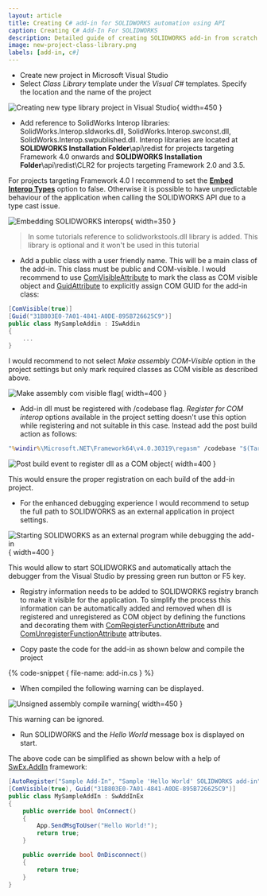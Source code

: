 ```yaml
---
layout: article
title: Creating C# add-in for SOLIDWORKS automation using API
caption: Creating C# Add-In For SOLIDWORKS
description: Detailed guide of creating SOLIDWORKS add-in from scratch using C#
image: new-project-class-library.png
labels: [add-in, c#]
---
```

* Create new project in Microsoft Visual Studio
* Select *Class Library* template under the *Visual C#* templates. Specify the location and the name of the project

![Creating new type library project in Visual Studio](new-project-class-library.png){ width=450 }

* Add reference to SolidWorks Interop libraries: SolidWorks.Interop.sldworks.dll, SolidWorks.Interop.swconst.dll, SolidWorks.Interop.swpublished.dll. Interop libraries are located at **SOLIDWORKS Installation Folder**\api\redist for projects targeting Framework 4.0 onwards and **SOLIDWORKS Installation Folder**\api\redist\CLR2 for projects targeting Framework 2.0 and 3.5.

For projects targeting Framework 4.0 I recommend to set the **[Embed Interop Types](https://docs.microsoft.com/en-us/dotnet/framework/interop/type-equivalence-and-embedded-interop-types)** option to false.
Otherwise it is possible to have unpredictable behaviour of the application when calling the SOLIDWORKS API due to a type cast issue.  

![Embedding SOLIDWORKS interops](embed-interops-false.png){ width=350 }

> In some tutorials reference to solidworkstools.dll library is added. This library is optional and it won't be used in this tutorial

* Add a public class with a user friendly name. This will be a main class of the add-in. This class must be public and COM-visible. I would recommend to use [ComVisibleAttribute](https://docs.microsoft.com/en-us/dotnet/api/system.runtime.interopservices.comvisibleattribute?view=netframework-4.7.2) to mark the class as COM visible object and [GuidAttribute](https://docs.microsoft.com/en-gb/dotnet/api/system.runtime.interopservices.guidattribute?view=netframework-4.7.2) to explicitly assign COM GUID for the add-in class:

~~~ cs
[ComVisible(true)]
[Guid("31B803E0-7A01-4841-A0DE-895B726625C9")]
public class MySampleAddin : ISwAddin
{
    ...
}
~~~

I would recommend to not select *Make assembly COM-Visible* option in the project settings but only mark required classes as COM visible as described above.

![Make assembly com visible flag](make-assembly-com-visible.png){ width=400 }

* Add-in dll must be registered with /codebase flag. *Register for COM interop* options available in the project setting doesn't use this option while registering and not suitable in this case. Instead add the post build action as follows:

~~~ bat
"%windir%\Microsoft.NET\Framework64\v4.0.30319\regasm" /codebase "$(TargetPath)"
~~~

![Post build event to register dll as a COM object](post-build-event.png){ width=400 }

This would ensure the proper registration on each build of the add-in project.

* For the enhanced debugging experience I would recommend to setup the full path to SOLIDWORKS as an external application in project settings.

![Starting SOLIDWORKS as an external program while debugging the add-in](start-external-program.png){ width=400 }

This would allow to start SOLIDWORKS and automatically attach the debugger from the Visual Studio by pressing green run button or F5 key.

* Registry information needs to be added to SOLIDWORKS registry branch to make it visible for the application. To simplify the process this information can be automatically added and removed when dll is registered and unregistered as COM object by defining the functions and decorating them with [ComRegisterFunctionAttribute](https://docs.microsoft.com/en-us/dotnet/api/system.runtime.interopservices.comregisterfunctionattribute?view=netframework-4.7.2) and [ComUnregisterFunctionAttribute](https://docs.microsoft.com/en-us/dotnet/api/system.runtime.interopservices.comunregisterfunctionattribute?view=netframework-4.7.2) attributes.

* Copy paste the code for the add-in as shown below and compile the project

{% code-snippet { file-name: add-in.cs } %}

* When compiled the following warning can be displayed.

![Unsigned assembly compile warning](compile-warning-unsigned.png){ width=450 }

This warning can be ignored.

* Run SOLIDWORKS and the *Hello World* message box is displayed on start.

The above code can be simplified as shown below with a help of [SwEx.AddIn](/labs/solidworks/swex/add-in/) framework:

~~~ cs
[AutoRegister("Sample Add-In", "Sample 'Hello World' SOLIDWORKS add-in", true)]
[ComVisible(true), Guid("31B803E0-7A01-4841-A0DE-895B726625C9")]
public class MySampleAddIn : SwAddInEx
{
    public override bool OnConnect()
    {
        App.SendMsgToUser("Hello World!");
        return true;
    }

    public override bool OnDisconnect()
    {
        return true;
    }
}
~~~